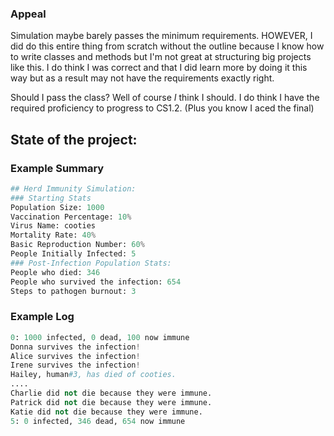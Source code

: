 ### Appeal
Simulation maybe barely passes the minimum requirements. HOWEVER, I did do this entire thing from scratch without the outline because I know how to write classes and methods but I'm not great at structuring big projects like this. I do think I was correct and that I did learn more by doing it this way but as a result may not have the requirements exactly right. 

Should I pass the class? Well of course *I* think I should. I do think I have the required proficiency to progress to CS1.2. (Plus you know I aced the final)

## State of the project:
### Example Summary
``` python
## Herd Immunity Simulation:
### Starting Stats
Population Size: 1000
Vaccination Percentage: 10%
Virus Name: cooties
Mortality Rate: 40%
Basic Reproduction Number: 60%
People Initially Infected: 5
### Post-Infection Population Stats:
People who died: 346
People who survived the infection: 654
Steps to pathogen burnout: 3
```
### Example Log
``` python
0: 1000 infected, 0 dead, 100 now immune
Donna survives the infection!
Alice survives the infection!
Irene survives the infection!
Hailey, human#3, has died of cooties.
....
Charlie did not die because they were immune.
Patrick did not die because they were immune.
Katie did not die because they were immune.
5: 0 infected, 346 dead, 654 now immune
```
